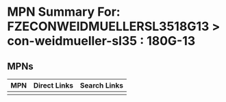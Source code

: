 



# MPN Summary For: FZECONWEIDMUELLERSL3518G13 > con-weidmueller-sl35 : 180G-13

## MPNs
  

|MPN|Direct Links|Search Links|
| :--- | :--- | :--- |
||||
